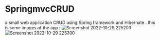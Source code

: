 # SpringmvcCRUD
a small web application CRUD using Spring framework and Hibernate  .
this is some images of the app :
![Screenshot 2022-10-29 225203](https://user-images.githubusercontent.com/85366841/201490606-04adbae4-1af6-4f3f-934d-29ba6eaa020e.png)
![Screenshot 2022-10-29 225300](https://user-images.githubusercontent.com/85366841/201490610-f9b583fd-c36d-4652-b2b7-60aad9f56c12.png)
